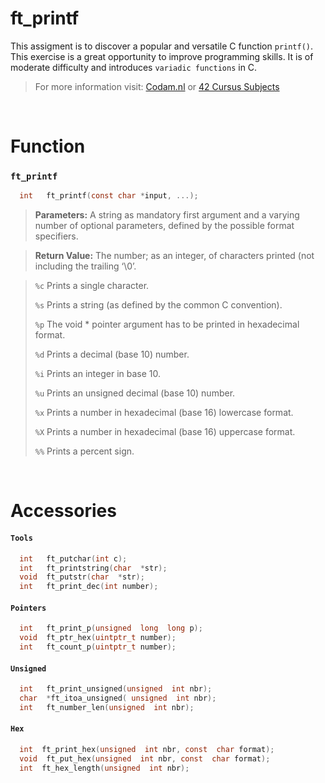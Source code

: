 
# ft_printf

This assigment is to discover a popular and versatile C function `printf()`. This exercise is a great opportunity to improve programming skills. It is of moderate difficulty and introduces `variadic functions` in C.

> For more information visit: [Codam.nl](https://www.codam.nl "Codam.nl") or [42 Cursus Subjects](https://github.com/Surfi89/42cursus/tree/main/Subject%20PDFs "42 Cursus Subjects")

<br />


# Function

### `ft_printf`

```c
  int	ft_printf(const char *input, ...);
```

> **Parameters:** A string as mandatory first argument and a varying number of optional parameters, defined by the possible format specifiers.

> **Return Value:** The number; as an integer, of characters printed (not including the trailing ‘\0’.

> `%c` Prints a single character.
> 
> `%s` Prints a string (as defined by the common C convention).
> 
> `%p` The void * pointer argument has to be printed in hexadecimal format.
> 
> `%d` Prints a decimal (base 10) number.
> 
> `%i` Prints an integer in base 10.
> 
> `%u` Prints an unsigned decimal (base 10) number.
> 
> `%x` Prints a number in hexadecimal (base 16) lowercase format.
> 
> `%X` Prints a number in hexadecimal (base 16) uppercase format.
> 
> `%%` Prints a percent sign.


<br />


# Accessories

#### `Tools`
```c
  int 	ft_putchar(int c);
  int  	ft_printstring(char  *str);
  void  ft_putstr(char  *str);
  int  	ft_print_dec(int number);
```
#### `Pointers`
```c
  int  	ft_print_p(unsigned  long  long p);
  void  ft_ptr_hex(uintptr_t number);
  int  	ft_count_p(uintptr_t number);
```
#### `Unsigned`
```c
  int  	ft_print_unsigned(unsigned  int nbr);
  char  *ft_itoa_unsigned( unsigned  int nbr);
  int  	ft_number_len(unsigned  int nbr);
```
#### `Hex`
```c
  int  ft_print_hex(unsigned  int nbr, const  char format);
  void  ft_put_hex(unsigned  int nbr, const  char format);
  int  ft_hex_length(unsigned  int nbr);
```
<br />
